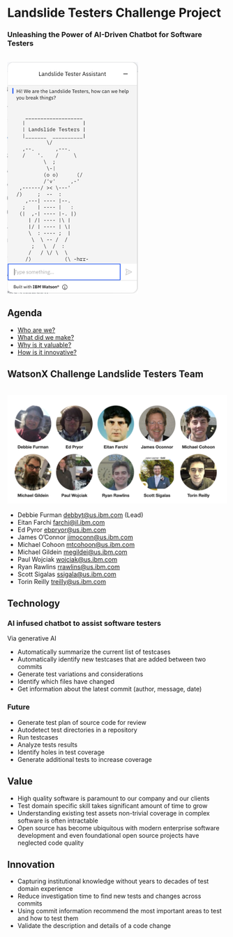# Landslide Testers Challenge Project

### Unleashing the Power of AI-Driven Chatbot for Software Testers
<br/><img width="300" src="assets/chatbot.png">
## Agenda

* [Who are we?](#Team)
* [What did we make?](#Technology)
* [Why is it valuable?](#Value)
* [How is it innovative?](#Innovation)


## WatsonX Challenge Landslide Testers Team
<br/><img width="700" src="assets/LandSlideTestersTeam.png" alt="LandSlideTestersTeam">

- Debbie Furman <debbyt@us.ibm.com> (Lead)
- Eitan Farchi <farchi@il.ibm.com>
- Ed Pyror <ebpryor@us.ibm.com>
- James O’Connor <jimoconn@us.ibm.com>
- Michael Cohoon <mtcohoon@us.ibm.com>
- Michael Gildein <megildei@us.ibm.com>
- Paul Wojciak <wojciak@us.ibm.com>
- Ryan Rawlins <rrawlins@us.ibm.com>
- Scott Sigalas <ssigala@us.ibm.com>
- Torin Reilly <treilly@us.ibm.com>


## Technology
### AI infused chatbot to assist software testers
Via generative AI
- Automatically summarize the current list of testcases
- Automatically identify new testcases that are added between two commits
- Generate test variations and considerations
- Identify which files have changed
- Get information about the latest commit (author, message, date)

### Future 
- Generate test plan of source code for review
- Autodetect test directories in a repository
- Run testcases
- Analyze tests results
- Identify holes in test coverage
- Generate additional tests to increase coverage

## Value
- High quality software is paramount to our company and our clients
- Test domain specific skill takes significant amount of time to grow
- Understanding existing test assets non-trivial coverage in complex software is often intractable
- Open source has become ubiquitous with modern enterprise software development and even foundational open source projects have neglected code quality


## Innovation
- Capturing institutional knowledge without years to decades of test domain experience
- Reduce investigation time to find new tests and changes across commits
- Using commit information recommend the most important areas to test and how to test them
- Validate the description and details of a code change
